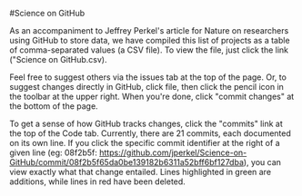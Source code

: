 #Science on GitHub

As an accompaniment to Jeffrey Perkel's article for Nature on researchers using GitHub to store data, we have 
compiled this list of projects as a table of comma-separated values (a CSV file). To view the file, just click the link ("Science on GitHub.csv).

Feel free to suggest others via the issues tab at the top of the page. Or, to suggest changes directly in GitHub, click file, then click the pencil icon in the toolbar at the upper right. When you're done, click "commit changes" at the bottom of the page.

To get a sense of how GitHub tracks changes, click the "commits" link at the top of the Code tab. Currently, there are 21 commits, each documented on its own line. If you click the specific commit identifier at the right of a given line (eg: 08f2b5f: https://github.com/jperkel/Science-on-GitHub/commit/08f2b5f65da0be139182b6311a52bff6bf127dba), you can view exactly what that change entailed. Lines highlighted in green are additions, while lines in red have been deleted.
